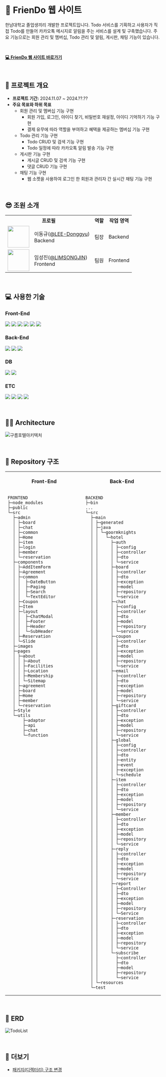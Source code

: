 # 🏰 FrienDo 웹 사이트

한남대학교 졸업생끼리 개발한 프로젝트입니다. Todo 서비스를 기획하고 사용자가 직접 Todo를 만들어 카카오톡 메시지로 알림을 주는 서비스를 설계 및 구축했습니다. 주요 기능으로는 회원 관리 및 멤버십, Todo 관리 및 알림, 게시판, 채팅 기능이 있습니다.

<br>

[**💻 FrienDo 웹 사이트 바로가기**](???????)

<br>

## 📌 프로젝트 개요

- **프로젝트 기간:** 2024.11.07 ~ 2024.??.??
- **주요 목표와 하위 목표**
  - 회원 관리 및 멤버십 기능 구현
    - 회원 가입, 로그인, 아이디 찾기, 비밀번호 재설정, 아이디 기억하기 기능 구현
    - 결제 유무에 따라 역할을 부여하고 혜택을 제공하는 멤버십 기능 구현
  - Todo 관리 기능 구현
    - Todo CRUD 및 검색 기능 구현
    - Todo 일정에 따라 카카오톡 알림 발송 기능 구현
  - 게시판 기능 구현
    - 게시글 CRUD 및 검색 기능 구현
    - 댓글 CRUD 기능 구현
  - 채팅 기능 구현
    - 웹 소켓을 사용하여 로그인 한 회원과 관리자 간 실시간 채팅 기능 구현

<br>

## 😎 조원 소개

<table>
  <tr>
    <th colspan="2" align="center">프로필</th>
    <th align="center">역할</th>
    <th align="center">작업 영역</th>
  </tr>
  <tr>
    <td align="center"><img src="https://avatars.githubusercontent.com/u/62269067?v=4" width="70"></td>
    <td>이동규(<a href="https://github.com/LEE-Donggyu" target="_blank">@LEE-Donggyu</a>)<br>Backend</td>
    <td align="center">팀장</td>
    <td>Backend</td>
  </tr>
  <tr>
    <td align="center"><img src="https://avatars.githubusercontent.com/u/62374847?v=4" width="70"></td>
    <td>임성진(<a href="https://github.com/LIMSONGJIN" target="_blank">@LIMSONGJIN</a>)<br>Frontend</td>
    <td align="center">팀원</td>
    <td>Frontend</td>
  </tr>
</table>

<br>

## 💻 사용한 기술

### Front-End

<img src="https://img.shields.io/badge/react-61DAFB?style=for-the-badge&logo=react&logoColor=black"> <img src="https://img.shields.io/badge/redux-764ABC?style=for-the-badge&logo=redux&logoColor=white"> <img src="https://img.shields.io/badge/typescript-3178C6?style=for-the-badge&logo=typescript&logoColor=white"> <img src="https://img.shields.io/badge/javascript-F7DF1E?style=for-the-badge&logo=javascript&logoColor=black"> <img src="https://img.shields.io/badge/html5-E34F26?style=for-the-badge&logo=html5&logoColor=white"> <img src="https://img.shields.io/badge/css-1572B6?style=for-the-badge&logo=css3&logoColor=white">

### Back-End

<img src="https://img.shields.io/badge/java-007396?style=for-the-badge&logo=java&logoColor=white"> <img src="https://img.shields.io/badge/spring-6DB33F?style=for-the-badge&logo=spring&logoColor=white"> <img src="https://img.shields.io/badge/springboot-6DB33F?style=for-the-badge&logo=springboot&logoColor=white">

### DB

<img src="https://img.shields.io/badge/mariadb-003545?style=for-the-badge&logo=mariadb&logoColor=white"> <img src="https://img.shields.io/badge/h2-0000bb?style=for-the-badge&logo=h2&logoColor=white">

### ETC

<img src="https://img.shields.io/badge/discord-5865F2?style=for-the-badge&logo=discord&logoColor=white"> <img src="https://img.shields.io/badge/github-181717?style=for-the-badge&logo=github&logoColor=white"> <img src="https://img.shields.io/badge/gitbook-3884FF?style=for-the-badge&logo=gitbook&logoColor=white"> <img src="https://img.shields.io/badge/googlesheets-34A853?style=for-the-badge&logo=googlesheets&logoColor=white">

<br>

## ✍🏻 Architecture

![구름호텔아키텍처](https://github.com/goorm-fullstack/GoormHotel/assets/121299334/4e735943-4dc6-4c1c-99ad-8ea078223232)

<br>

## 📁 Repository 구조

<table style="width: 100% !important;">
<tr>
<th align="center">
<img width="384" height="1">
<p>Front-End</p>
</th>
<th align="center">
<img width="384" height="1">
<p>Back-End</p>
</th>
</tr>
<tr>
<td valign="top">

```
FRONTEND
├─node_modules
├─public
└─src
  ├─admin
  │ ├─board
  │ ├─chat
  │ ├─common
  │ ├─Home
  │ ├─item
  │ ├─login
  │ ├─member
  │ └─reservation
  ├─components
  │ ├─AddItemForm
  │ ├─Agreement
  │ ├─common
  │ │  ├─DateButton
  │ │  ├─Paging
  │ │  ├─Search
  │ │  └─TextEditor
  │ ├─Coupon
  │ ├─Item
  │ ├─layout
  │ │  ├─ChatModal
  │ │  ├─Footer
  │ │  ├─Header
  │ │  └─SubHeader
  │ ├─Reservation
  │ └─Slide
  ├─images
  ├─pages
  │ ├─about
  │ │ ├─About
  │ │ ├─Facilities
  │ │ ├─Location
  │ │ ├─Membership
  │ │ └─Sitemap
  │ ├─agreement
  │ ├─board
  │ ├─Home
  │ ├─member
  │ └─reservation
  ├─Style
  └─utils
      ├─adaptor
      ├─api
      ├─chat
      └─function
```

</td>
<td>

```
BACKEND
├─bin
...
└─src
  ├─main
  │ ├─generated
  │ ├─java
  │ │ └─goormknights
  │ │   └─hotel
  │ │     ├─auth
  │ │     │ ├─config
  │ │     │ ├─controller
  │ │     │ ├─dto
  │ │     │ └─service
  │ │     ├─board
  │ │     │ ├─controller
  │ │     │ ├─dto
  │ │     │ ├─exception
  │ │     │ ├─model
  │ │     │ ├─repository
  │ │     │ └─service
  │ │     ├─chat
  │ │     │ ├─config
  │ │     │ ├─controller
  │ │     │ ├─dto
  │ │     │ ├─model
  │ │     │ ├─repository
  │ │     │ └─service
  │ │     ├─coupon
  │ │     │ ├─controller
  │ │     │ ├─dto
  │ │     │ ├─exception
  │ │     │ ├─model
  │ │     │ ├─repository
  │ │     │ └─service
  │ │     ├─email
  │ │     │ ├─controller
  │ │     │ ├─dto
  │ │     │ ├─exception
  │ │     │ ├─model
  │ │     │ ├─repository
  │ │     │ └─service
  │ │     ├─giftcard
  │ │     │ ├─controller
  │ │     │ ├─dto
  │ │     │ ├─exception
  │ │     │ ├─model
  │ │     │ ├─repository
  │ │     │ └─service
  │ │     ├─global
  │ │     │ ├─config
  │ │     │ ├─controller
  │ │     │ ├─dto
  │ │     │ ├─entity
  │ │     │ ├─event
  │ │     │ ├─exception
  │ │     │ └─schedule
  │ │     ├─item
  │ │     │ ├─controller
  │ │     │ ├─dto
  │ │     │ ├─exception
  │ │     │ ├─model
  │ │     │ ├─repository
  │ │     │ └─service
  │ │     ├─member
  │ │     │ ├─controller
  │ │     │ ├─dto
  │ │     │ ├─exception
  │ │     │ ├─model
  │ │     │ ├─repository
  │ │     │ └─service
  │ │     ├─reply
  │ │     │ ├─controller
  │ │     │ ├─dto
  │ │     │ ├─exception
  │ │     │ ├─model
  │ │     │ ├─repository
  │ │     │ └─service
  │ │     ├─report
  │ │     │ ├─Controller
  │ │     │ ├─dto
  │ │     │ ├─exception
  │ │     │ ├─model
  │ │     │ ├─repository
  │ │     │ └─Service
  │ │     ├─reservation
  │ │     │ ├─controller
  │ │     │ ├─dto
  │ │     │ ├─exception
  │ │     │ ├─model
  │ │     │ ├─repository
  │ │     │ └─service
  │ │     └─subscribe
  │ │       ├─controller
  │ │       ├─dto
  │ │       ├─model
  │ │       ├─repository
  │ │       └─service
  │ └─resources
  └─test
```

</td>
</tr>
</table>

<br>

## 💾 ERD

![TodoList](https://github.com/user-attachments/assets/c9a1c4df-0212-4f62-88e2-43d46692904c)

<br>

## 📌 더보기

- [패키지(디렉터리) 구조 변경](https://github.com/goorm-fullstack/GoormHotel/issues/26)
